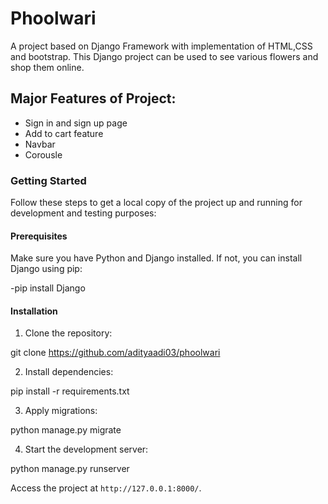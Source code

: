 # Phoolwari
A project based on Django Framework with implementation of HTML,CSS and bootstrap.
This Django project can be used to see various flowers and shop them online.
## Major Features of Project:
  - Sign in and sign up page
  - Add to cart feature
  - Navbar
  - Corousle
### Getting Started

Follow these steps to get a local copy of the project up and running for development and testing purposes:

#### Prerequisites

Make sure you have Python and Django installed. If not, you can install Django using pip:

  -pip install Django


#### Installation

1. Clone the repository:

  git clone https://github.com/adityaadi03/phoolwari


2. Install dependencies:

  pip install -r requirements.txt


3. Apply migrations:

  python manage.py migrate


4. Start the development server:

  python manage.py runserver

Access the project at `http://127.0.0.1:8000/`.





